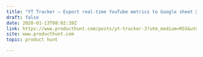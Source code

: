 ```yaml
---
title: "YT Tracker — Export real-time YouTube metrics to Google sheet 📗"
draft: false
date: 2020-01-13T08:02:39Z
link: https://www.producthunt.com/posts/yt-tracker-3?utm_medium=RSS&utm_source=hune
site: www.producthunt.com
topic: product hunt  

---
```


